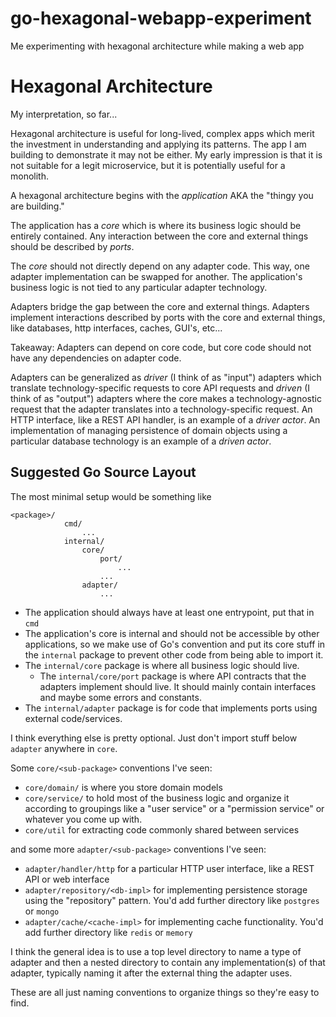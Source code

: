 # go-hexagonal-webapp-experiment
Me experimenting with hexagonal architecture while making a web app

# Hexagonal Architecture

My interpretation, so far...

Hexagonal architecture is useful for long-lived, complex apps which merit the investment in understanding and applying its patterns. The app I am building to demonstrate it may not be either. My early impression is that it is not suitable for a legit microservice, but it is potentially useful for a monolith.

A hexagonal architecture begins with the *application* AKA the "thingy you are building."

The application has a *core* which is where its business logic should be entirely contained. Any interaction between the core and external things should be described by *ports*.

The *core* should not directly depend on any adapter code. This way, one adapter implementation can be swapped for another. The application's business logic is not tied to any particular adapter technology.

Adapters bridge the gap between the core and external things. Adapters implement interactions described by ports with the core and external things, like databases, http interfaces, caches, GUI's, etc...

Takeaway: Adapters can depend on core code, but core code should not have any dependencies on adapter code.

Adapters can be generalized as *driver* (I think of as "input") adapters which translate technology-specific requests to core API requests and *driven* (I think of as "output") adapters where the core makes a technology-agnostic request that the adapter translates into a technology-specific request. An HTTP interface, like a REST API handler, is an example of a *driver actor*. An implementation of managing persistence of domain objects using a particular database technology is an example of a *driven actor*.

## Suggested Go Source Layout

The most minimal setup would be something like

```
<package>/
            cmd/
                ...
            internal/
                core/
                    port/
                        ...
                    ...
                adapter/
                    ...
```

- The application should always have at least one entrypoint, put that in `cmd`
- The application's core is internal and should not be accessible by other applications, so we make use of Go's convention and put its core stuff in the `internal` package to prevent other code from being able to import it.
- The `internal/core` package is where all business logic should live.
    - The `internal/core/port` package is where API contracts that the adapters implement should live. It should mainly contain interfaces and maybe some errors and constants.
- The `internal/adapter` package is for code that implements ports using external code/services.

I think everything else is pretty optional. Just don't import stuff below `adapter` anywhere in `core`.

Some `core/<sub-package>` conventions I've seen:

- `core/domain/` is where you store domain models
- `core/service/` to hold most of the business logic and organize it according to groupings like a "user service" or a "permission service" or whatever you come up with.
- `core/util` for extracting code commonly shared between services

and some more `adapter/<sub-package>` conventions I've seen:

- `adapter/handler/http` for a particular HTTP user interface, like a REST API or web interface
- `adapter/repository/<db-impl>` for implementing persistence storage using the "repository" pattern. You'd add further directory like `postgres` or `mongo`
- `adapter/cache/<cache-impl>` for implementing cache functionality. You'd add further directory like `redis` or `memory`

I think the general idea is to use a top level directory to name a type of adapter and then a nested directory to contain any implementation(s) of that adapter, typically naming it after the external thing the adapter uses.

These are all just naming conventions to organize things so they're easy to find.